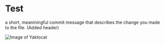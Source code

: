 # Test

a short, meaniningful commit message that describes the change you made to the file. (Added header)

![Image of Yaktocat](https://octodex.github.com/images/yaktocat.png)
